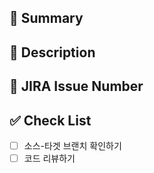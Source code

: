 ## 🔎 Summary

## 📑 Description

## 🔷 JIRA Issue Number

## ✅ Check List
- [ ] 소스-타겟 브랜치 확인하기
- [ ] 코드 리뷰하기